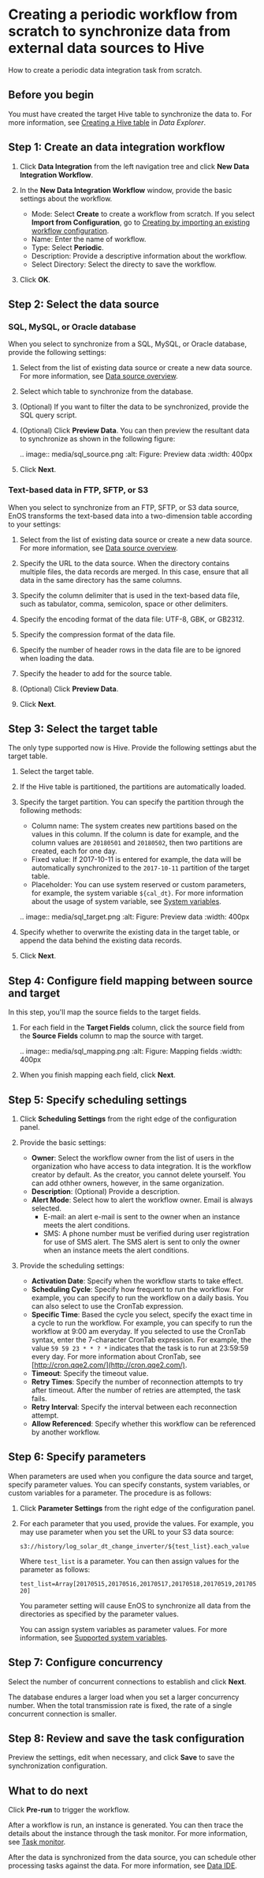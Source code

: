 # Creating a periodic workflow from scratch to synchronize data from external data sources to Hive

How to create a periodic data integration task from scratch.

## Before you begin

You must have created the target Hive table to synchronize the data to. For more information, see [Creating a Hive table](https://docs.envisioniot.com/docs/data-explorer/en/latest/creating_hivetable.html) in *Data Explorer*.

## Step 1: Create an data integration workflow

1. Click **Data Integration** from the left navigation tree and click **New Data Integration Workflow**.
2. In the **New Data Integration Workflow** window, provide the basic settings about the workflow.
   - Mode: Select **Create** to create a workflow from scratch. If you select **Import from Configuration**, go to [Creating by importing an existing workflow configuration](importing_existing_config).
   - Name: Enter the name of workflow.
   - Type: Select **Periodic**.
   - Description: Provide a descriptive information about the workflow.
   - Select Directory: Select the directy to save the workflow.

3. Click **OK**.

## Step 2: Select the data source

### SQL, MySQL, or Oracle database

When you select to synchronize from a SQL, MySQL, or Oracle database, provide the following settings:

1. Select from the list of existing data source or create a new data source. For more information, see [Data source overview](../data_source/datasource_overview).

2. Select which table to synchronize from the database.

3. (Optional) If you want to filter the data to be synchronized, provide the SQL query script.

4. (Optional) Click **Preview Data**. You can then preview the resultant data to synchronize as shown in the following figure:

   .. image:: media/sql_source.png
      :alt: Figure: Preview data
      :width: 400px

5. Click **Next**.

### Text-based data in FTP, SFTP, or S3

When you select to synchronize from an FTP, SFTP, or S3 data source, EnOS transforms the text-based data into a two-dimension table according to your settings:

1. Select from the list of existing data source or create a new data source. For more information, see [Data source overview](../data_source/datasource_overview).

2. Specify the URL to the data source. When the directory contains multiple files, the data records are merged. In this case, ensure that all data in the same directory has the same columns.

3. Specify the column delimiter that is used in the text-based data file, such as tabulator, comma, semicolon, space or other delimiters.

4. Specify the encoding format of the data file: UTF-8, GBK, or GB2312.

5. Specify the compression format of the data file.

6. Specify the number of header rows in the data file are to be ignored when loading the data.

7. Specify the header to add for the source table.

8. (Optional) Click **Preview Data**.

9. Click **Next**.


## Step 3: Select the target table

The only type supported now is Hive. Provide the following settings abut the target table.
1. Select the target table.

2. If the Hive table is partitioned, the partitions are automatically loaded.

3. Specify the target partition. You can specify the partition through the following methods:

   - Column name: The system creates new partitions based on the values in this column. If the column is date for example, and the column values are `20180501` and `20180502`, then two partitions are created, each for one day.
   - Fixed value: If 2017-10-11 is entered for example, the data will be automatically synchronized to the `2017-10-11` partition of the target table.
   - Placeholder: You can use system reserved or custom parameters, for example, the system variable `${cal_dt}`. For more information about the usage of system variable, see [System variables](../data_ide/system_variables).

   .. image:: media/sql_target.png
      :alt: Figure: Preview data
      :width: 400px  

4. Specify whether to overwrite the existing data in the target table, or append the data behind the existing data records.

5. Click **Next**.

## Step 4: Configure field mapping between source and target

In this step, you'll map the source fields to the target fields.

1. For each field in the **Target Fields** column, click the source field from the **Source Fields** column to map the source with target.

   .. image:: media/sql_mapping.png
      :alt: Figure: Mapping fields
      :width: 400px

2. When you finish mapping each field, click **Next**.

## Step 5: Specify scheduling settings

1. Click **Scheduling Settings** from the right edge of the configuration panel.

2. Provide the basic settings:

   - **Owner**: Select the workflow owner from the list of users in the organization who have access to data integration. It is the workflow creator by default. As the creator, you cannot delete yourself. You can add othher owners, however, in the same organization.
   - **Description**: (Optional) Provide a description.
   - **Alert Mode**: Select how to alert the workflow owner. Email is always selected.
      - E-mail: an alert e-mail is sent to the owner when an instance meets the alert conditions.
      - SMS: A phone number must be verified during user registration for use of SMS alert. The SMS alert is sent to only the owner when an instance meets the alert conditions.

3. Provide the scheduling settings:

   - **Activation Date**: Specify when the workflow starts to take effect.
   - **Scheduling Cycle**: Specify how frequent to run the workflow. For example, you can specify to run the workflow on a daily basis. You can also select to use the CronTab expression.
   - **Specific Time**: Based the cycle you select, specify the exact time in a cycle to run the workflow. For example, you can specify to run the workflow at 9:00 am everyday. If you selected to use the CronTab syntax, enter the 7-character CronTab expression. For example, the value `59 59 23 * * ? *` indicates that the task is to run at 23:59:59 every day. For more information about CronTab, see [http://cron.qqe2.com/](http://cron.qqe2.com/).
   - **Timeout**: Specify the timeout value.
   - **Retry Times**: Specify the number of reconnection attempts to try after timeout. After the number of retries are attempted, the task fails.
   - **Retry Interval**: Specify the interval between each reconnection attempt.
   - **Allow Referenced**: Specify whether this workflow can be referenced by another workflow.

## Step 6: Specify parameters

When parameters are used when you configure the data source and target, specify parameter values. You can specify constants, system variables, or custom variables for a parameter. The procedure is as follows:

1. Click **Parameter Settings** from the right edge of the configuration panel.

2. For each parameter that you used, provide the values. For example, you may use parameter when you set the URL to your S3 data source:

   `s3://history/log_solar_dt_change_inverter/${test_list}.each_value`

   Where `test_list` is a parameter. You can then assign values for the parameter as follows:

   `test_list=Array[20170515,20170516,20170517,20170518,20170519,20170520]`

   You parameter setting will cause EnOS to synchronize all data from the directories as specified by the parameter values.

   You can assign system variables as parameter values. For more information, see [Supported system variables](../data_ide/system_variables).

## Step 7: Configure concurrency

Select the number of concurrent connections to establish and click **Next**.

The database endures a larger load when you set a larger concurrency number. When the total transmission rate is fixed, the rate of a single concurrent connection is smaller.


## Step 8: Review and save the task configuration

Preview the settings, edit when necessary, and click **Save** to save the synchronization configuration.

## What to do next

Click **Pre-run** to trigger the workflow.

After a workflow is run, an instance is generated. You can then trace the details about the instance through the task monitor. For more information, see [Task monitor](../task_monitor/monitoring_workflow_periodic).

After the data is synchronized from the data source, you can schedule other processing tasks against the data. For more information, see [Data IDE](../data_ide/dataide_overview).
